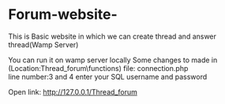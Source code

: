 # Forum-website-
This is Basic website in which we can create thread and answer thread(Wamp Server)

You can run it on wamp server locally
Some changes to made in 
(Location:Thread_forum\functions)
file: connection.php  
line number:3 and 4 enter your SQL username and password

Open link: http://127.0.0.1/Thread_forum

